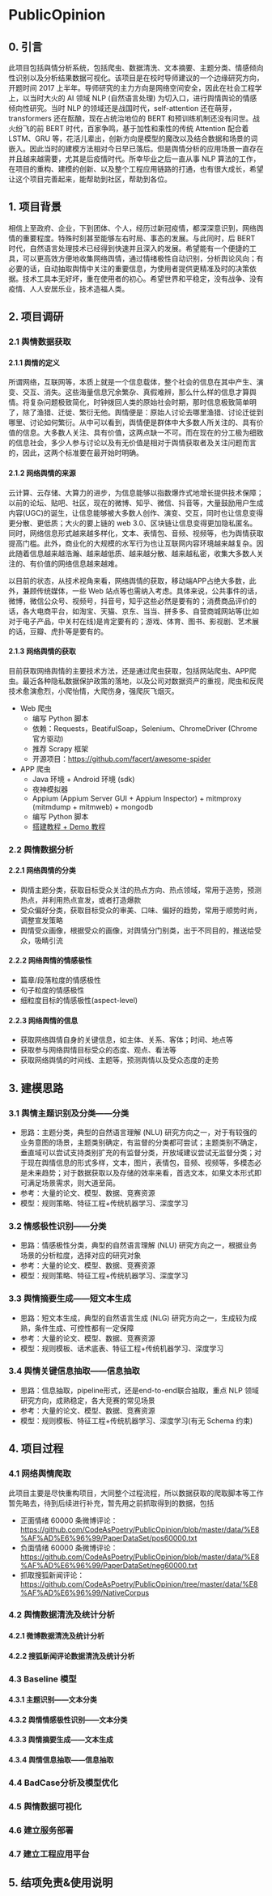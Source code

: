 # PublicOpinion
## 0. 引言

此项目包括與情分析系统，包括爬虫、数据清洗、文本摘要、主题分类、情感倾向性识别以及分析结果数据可视化。该项目是在校时导师建议的一个边缘研究方向，开题时间 2017 上半年。导师研究的主力方向是网络空间安全，因此在社会工程学上，以当时大火的 AI 领域 NLP (自然语言处理) 为切入口，进行舆情舆论的情感倾向性研究。当时 NLP 的领域还是战国时代，self-attention 还在萌芽，transformers 还在酝酿，现在占统治地位的 BERT 和预训练机制还没有问世。战火纷飞的前 BERT 时代，百家争鸣，基于加性和乘性的传统 Attention 配合着 LSTM、GRU 等，花活儿辈出，创新方向是模型的魔改以及结合数据和场景的词嵌入。因此当时的建模方法相对今日早已落后。但是舆情分析的应用场景一直存在并且越来越需要，尤其是后疫情时代。所幸毕业之后一直从事 NLP 算法的工作，在项目的重构、建模的创新、以及整个工程应用链路的打通，也有很大成长，希望让这个项目完善起来，能帮助到社区，帮助到各位。

## 1. 项目背景

相信上至政府、企业，下到团体、个人，经历过新冠疫情，都深深意识到，网络舆情的重要程度。特殊时刻甚至能够左右时局、事态的发展。与此同时，后 BERT 时代，自然语言处理技术已经得到快速并且深入的发展。希望能有一个便捷的工具，可以更高效方便地收集网络舆情，通过情绪极性自动识别，分析舆论风向；有必要的话，自动抽取舆情中关注的重要信息，为使用者提供更精准及时的决策依据。技术工具本无好坏，重在使用者的初心。希望世界和平稳定，没有战争、没有疫情、人人安居乐业，技术造福人类。

## 2. 项目调研

### 2.1 舆情数据获取

#### 2.1.1 舆情的定义

所谓网络，互联网等，本质上就是一个信息载体，整个社会的信息在其中产生、演变、交互、消失。这些海量信息冗余繁杂、真假难辨，那么什么样的信息才算舆情。将复杂问题极致简化，时钟拨回人类的原始社会时期，那时信息极致简单明了，除了渔猎、迁徙、繁衍无他。舆情便是：原始人讨论去哪里渔猎、讨论迁徙到哪里、讨论如何繁衍。从中可以看到，舆情便是群体中大多数人所关注的、具有价值的信息。大多数人关注、具有价值，这两点缺一不可。而在现在的分工极为细致的信息社会，多少人参与讨论以及有无价值是相对于舆情获取者及关注问题而言的，因此，这两个标准要在最开始时明确。

#### 2.1.2 网络舆情的来源

云计算、云存储、大算力的进步，为信息能够以指数爆炸式地增长提供技术保障；以前的论坛、贴吧、社区，现在的微博、知乎、微信、抖音等，大量鼓励用户生成内容(UGC)的诞生，让信息能够被大多数人创作、演变、交互，同时也让信息变得更分散、更低质；大火的要上链的 web 3.0、区块链让信息变得更加隐私匿名。同时，网络信息形式越来越多样化，文本、表情包、音频、视频等，也为舆情获取提高门槛。此外，商业化的大规模的水军行为也让互联网内容环境越来越复杂。因此随着信息越来越浩瀚、越来越低质、越来越分散、越来越私密，收集大多数人关注的、有价值的网络信息越来越难。

以目前的状态，从技术视角来看，网络舆情的获取，移动端APP占绝大多数，此外，兼顾传统媒体，一些 Web 站点等也需纳入考虑。具体来说，公共事件的话，微博，微信公众号、视频号，抖音号，知乎这些必然是要有的；消费商品评价的话，各大电商平台，如淘宝、天猫、京东、当当、拼多多、自营商城网站等(比如对于电子产品，中关村在线)是肯定要有的；游戏、体育、图书、影视剧、艺术展的话，豆瓣、虎扑等是要有的。

#### 2.1.3 网络舆情的获取

目前获取网络舆情的主要技术方法，还是通过爬虫获取，包括网站爬虫、APP爬虫。最近各种隐私数据保护政策的落地，以及公司对数据资产的重视，爬虫和反爬技术愈演愈烈，小爬怡情，大爬伤身，强爬灰飞烟灭。

* Web 爬虫
  * 编写 Python 脚本
  * 依赖：Requests，BeatifulSoap，Selenium、ChromeDriver (Chrome官方驱动)
  * 推荐 Scrapy 框架
  * 开源项目：https://github.com/facert/awesome-spider
* APP 爬虫
  * Java 环境 + Android 环境 (sdk) 
  * 夜神模拟器
  * Appium (Appium Server GUI + Appium Inspector) + mitmproxy (mitmdump + mitmweb) + mongodb
  * 编写 Python 脚本
  * [搭建教程 + Demo 教程](https://github.com/CodeAsPoetry/PublicOpinion/blob/master/app_spider.md)

### 2.2 舆情数据分析

#### 2.2.1 网络舆情的分类

* 舆情主题分类，获取目标受众关注的热点方向、热点领域，常用于造势，预测热点，并利用热点宣发，或者打造爆款
* 受众偏好分类，获取目标受众的审美、口味、偏好的趋势，常用于顺势时尚，调整宣发策略
* 舆情受众画像，根据受众的画像，对舆情分门别类，出于不同目的，推送给受众，吸睛引流

#### 2.2.2 网络舆情的情感极性

* 篇章/段落粒度的情感极性
* 句子粒度的情感极性
* 细粒度目标的情感极性(aspect-level)

#### 2.2.3 网络舆情的信息

* 获取网络舆情自身的关键信息，如主体、关系、客体；时间、地点等
* 获取参与网络舆情目标受众的态度、观点、看法等
* 获取网络舆情的时间线、主题等，预测舆情以及受众态度的走势

## 3. 建模思路

### 3.1 舆情主题识别及分类——分类

* 思路：主题分类，典型的自然语言理解 (NLU) 研究方向之一，对于有较强的业务意图的场景，主题类别确定，有监督的分类都可尝试；主题类别不确定，垂直域可以尝试支持类别扩充的有监督分类，开放域建议尝试无监督分类；对于现在舆情信息的形式多样，文本，图片，表情包，音频、视频等，多模态必是未来趋势；对于数据获取以及存储的效率来看，首选文本，如果文本形式即可满足场景需求，则大道至简。
* 参考：大量的论文、模型、数据、竞赛资源
* 模型：规则策略、特征工程+传统机器学习、深度学习

### 3.2 情感极性识别——分类

* 思路：情感极性分类，典型的自然语言理解 (NLU) 研究方向之一，根据业务场景的分析粒度，选择对应的研究对象
* 参考：大量的论文、模型、数据、竞赛资源
* 模型：规则策略、特征工程+传统机器学习、深度学习

### 3.3 舆情摘要生成——短文本生成

* 思路：短文本生成，典型的自然语言生成 (NLG) 研究方向之一，生成较为成熟，条件生成、可控性都有一定保障
* 参考：大量的论文、模型、数据、竞赛资源
* 模型：规则模板、话术底表、特征工程+传统机器学习、深度学习

### 3.4 舆情关键信息抽取——信息抽取

* 思路：信息抽取，pipeline形式，还是end-to-end联合抽取，重点 NLP 领域研究方向，成熟稳定，各大竞赛的常见场景
* 参考：大量的论文、模型、数据、竞赛资源
* 模型：规则模板、特征工程+传统机器学习、深度学习(有无 Schema 约束)

## 4. 项目过程

### 4.1 网络舆情爬取

此项目主要是尽快重构项目，大同整个过程流程，所以数据获取的爬取脚本等工作暂先略去，待到后续进行补充，暂先用之前抓取得到的数据，包括

* 正面情绪 60000 条微博评论：https://github.com/CodeAsPoetry/PublicOpinion/blob/master/data/%E8%AF%AD%E6%96%99/PaperDataSet/pos60000.txt
* 负面情绪 60000 条微博评论：https://github.com/CodeAsPoetry/PublicOpinion/blob/master/data/%E8%AF%AD%E6%96%99/PaperDataSet/neg60000.txt
* 抓取搜狐新闻评论：https://github.com/CodeAsPoetry/PublicOpinion/tree/master/data/%E8%AF%AD%E6%96%99/NativeCorpus

### 4.2 舆情数据清洗及统计分析

#### 4.2.1 微博数据清洗及统计分析



#### 4.2.2 搜狐新闻评论数据清洗及统计分析



### 4.3 Baseline 模型

#### 4.3.1 主题识别——文本分类

#### 4.3.2 舆情情感极性识别——文本分类

#### 4.3.3 舆情摘要生成——文本生成

#### 4.3.4 舆情信息抽取——信息抽取

### 4.4 BadCase分析及模型优化

### 4.5 舆情数据可视化

### 4.6 建立服务部署

### 4.7 建立工程应用平台

## 5. 结项免责&使用说明






